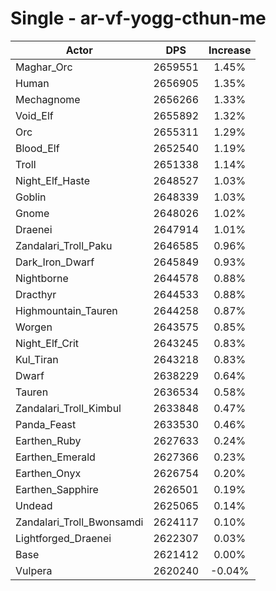 # Single - ar-vf-yogg-cthun-me
| Actor | DPS | Increase |
|---|:---:|:---:|
|Maghar_Orc|2659551|1.45%|
|Human|2656905|1.35%|
|Mechagnome|2656266|1.33%|
|Void_Elf|2655892|1.32%|
|Orc|2655311|1.29%|
|Blood_Elf|2652540|1.19%|
|Troll|2651338|1.14%|
|Night_Elf_Haste|2648527|1.03%|
|Goblin|2648339|1.03%|
|Gnome|2648026|1.02%|
|Draenei|2647914|1.01%|
|Zandalari_Troll_Paku|2646585|0.96%|
|Dark_Iron_Dwarf|2645849|0.93%|
|Nightborne|2644578|0.88%|
|Dracthyr|2644533|0.88%|
|Highmountain_Tauren|2644258|0.87%|
|Worgen|2643575|0.85%|
|Night_Elf_Crit|2643245|0.83%|
|Kul_Tiran|2643218|0.83%|
|Dwarf|2638229|0.64%|
|Tauren|2636534|0.58%|
|Zandalari_Troll_Kimbul|2633848|0.47%|
|Panda_Feast|2633530|0.46%|
|Earthen_Ruby|2627633|0.24%|
|Earthen_Emerald|2627366|0.23%|
|Earthen_Onyx|2626754|0.20%|
|Earthen_Sapphire|2626501|0.19%|
|Undead|2625065|0.14%|
|Zandalari_Troll_Bwonsamdi|2624117|0.10%|
|Lightforged_Draenei|2622307|0.03%|
|Base|2621412|0.00%|
|Vulpera|2620240|-0.04%|

